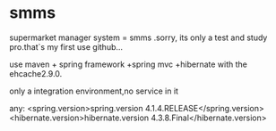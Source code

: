 # smms
supermarket manager system = smms .sorry, its only a test and study pro.that`s my first use github...

use maven + spring framework +spring mvc +hibernate with the ehcache2.9.0.
 
only a integration environment,no service in it

any:
<spring.version>spring.version 4.1.4.RELEASE</spring.version>
<hibernate.version>hibernate.version 4.3.8.Final</hibernate.version>

